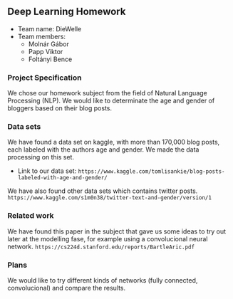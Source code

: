 ## Deep Learning Homework

- Team name: DieWelle
- Team members:
    - Molnár Gábor
    - Papp Viktor
    - Foltányi Bence

### Project Specification

We chose our homework subject from the field of Natural Language Processing (NLP). We would like to determinate the age and gender of bloggers based on their blog posts.

### Data sets

We have found a data set on kaggle, with more than 170,000 blog posts, each labeled with the authors age and gender. We made the data processing on this set.

- Link to our data set:
`https://www.kaggle.com/tomlisankie/blog-posts-labeled-with-age-and-gender/`

We have also found other data sets which contains twitter posts.
`https://www.kaggle.com/s1m0n38/twitter-text-and-gender/version/1`

### Related work

We have found this paper in the subject that gave us some ideas to try out later at the modelling fase, for example using a convolucional neural network.
`https://cs224d.stanford.edu/reports/BartleAric.pdf`

### Plans

We would like to try different kinds of networks (fully connected, convolucional) and compare the results.


